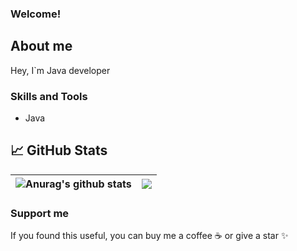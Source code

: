 <h3>
  Welcome!
</h3>

## About me ##
Hey, I`m Java developer

### Skills and Tools
* Java


## 📈 GitHub Stats ## 

| <a><img align="center" src="https://github-readme-stats.vercel.app/api?username=oldSorcerer&show_icons=true&include_commits=true&theme=default&hide_border=true" alt="Anurag's github stats" /></a>|<a><img align="center" src="https://github-readme-stats.vercel.app/api/top-langs/?username=oldSorcerer&layout=compact&theme=default&hide_border=true" /></a> |
| ------------- | ------------- |

### Support me

If you found this useful, you can buy me a coffee ☕️ or give a star ✨






